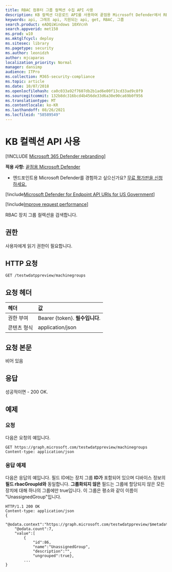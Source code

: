 ```yaml
---
title: RBAC 컴퓨터 그룹 컬렉션 수집 API 사용
description: KB 컬렉션 다운로드 API를 사용하여 끝점용 Microsoft Defender에서 RBAC 장치 그룹 컬렉션을 검색하는 방법을 확인합니다.
keywords: api, 그래프 api, 지원되는 api, get, RBAC, 그룹
search.product: eADQiWindows 10XVcnh
search.appverid: met150
ms.prod: w10
ms.mktglfcycl: deploy
ms.sitesec: library
ms.pagetype: security
ms.author: leonidzh
author: mjcaparas
localization_priority: Normal
manager: dansimp
audience: ITPro
ms.collection: M365-security-compliance
ms.topic: article
ms.date: 10/07/2018
ms.openlocfilehash: ca0c033a92f7607db2b1ad6e00f13cd33ad9c8f9
ms.sourcegitcommit: 132b8dc316bcd4b456de33d6a30e90ca69b0f956
ms.translationtype: MT
ms.contentlocale: ko-KR
ms.lasthandoff: 08/26/2021
ms.locfileid: "58589549"
---
```

# <a name="get-kb-collection-api"></a>KB 컬렉션 API 사용

[!INCLUDE [Microsoft 365 Defender rebranding](../../includes/microsoft-defender.md)]


**적용 사항:** [끝점용 Microsoft Defender](https://go.microsoft.com/fwlink/p/?linkid=2154037)

- 엔드포인트용 Microsoft Defender를 경험하고 싶으신가요? [무료 평가판을 신청하세요.](https://signup.microsoft.com/create-account/signup?products=7f379fee-c4f9-4278-b0a1-e4c8c2fcdf7e&ru=https://aka.ms/MDEp2OpenTrial?ocid=docs-wdatp-exposedapis-abovefoldlink)

[!include[Microsoft Defender for Endpoint API URIs for US Government](../../includes/microsoft-defender-api-usgov.md)]

[!include[Improve request performance](../../includes/improve-request-performance.md)]

RBAC 장치 그룹 컬렉션을 검색합니다.

## <a name="permissions"></a>권한

사용자에게 읽기 권한이 필요합니다.

## <a name="http-request"></a>HTTP 요청

```http
GET /testwdatppreview/machinegroups
```

## <a name="request-headers"></a>요청 헤더

헤더|값
:---|:---
권한 부여 | Bearer {token}. **필수입니다**.
콘텐츠 형식 | application/json

## <a name="request-body"></a>요청 본문

비어 있음

## <a name="response"></a>응답

성공적이면 - 200 OK.

## <a name="example"></a>예제

### <a name="request"></a>요청

다음은 요청의 예입니다.

```http
GET https://graph.microsoft.com/testwdatppreview/machinegroups
Content-type: application/json
```

### <a name="response-example"></a>응답 예제

다음은 응답의 예입니다.
필드 ID에는 장치 그룹 **ID가** 포함되어 있으며 디바이스 정보의 **필드 rbacGroupId와** 동일합니다.
**그룹화되지 않은** 필드는 그룹에 할당되지 않은 모든 장치에 대해 하나의 그룹에만 true입니다. 이 그룹은 평소와 같이 이름이 "UnassignedGroup"입니다.

```http
HTTP/1.1 200 OK
Content-type: application/json
{
    "@odata.context":"https://graph.microsoft.com/testwdatppreview/$metadata#MachineGroups",
    "@odata.count":7,
    "value":[
        {
            "id":86,
            "name":"UnassignedGroup",
            "description":"",
            "ungrouped":true},
        ...
}
```
